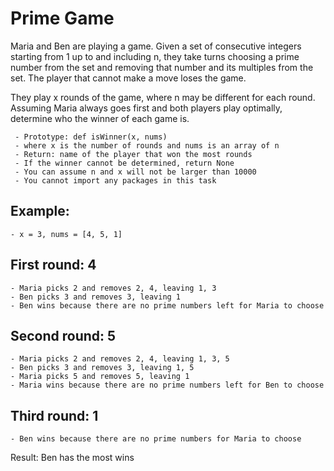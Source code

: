 # Prime Game

Maria and Ben are playing a game. Given a set of consecutive integers starting from 1 up to and including n, they take turns choosing a prime number from the set and removing that number and its multiples from the set. The player that cannot make a move loses the game.

They play x rounds of the game, where n may be different for each round. Assuming Maria always goes first and both players play optimally, determine who the winner of each game is.

     - Prototype: def isWinner(x, nums)
     - where x is the number of rounds and nums is an array of n
     - Return: name of the player that won the most rounds
     - If the winner cannot be determined, return None
     - You can assume n and x will not be larger than 10000
     - You cannot import any packages in this task

## Example:

	- x = 3, nums = [4, 5, 1]

## First round: 4
	- Maria picks 2 and removes 2, 4, leaving 1, 3
	- Ben picks 3 and removes 3, leaving 1
	- Ben wins because there are no prime numbers left for Maria to choose

## Second round: 5
	- Maria picks 2 and removes 2, 4, leaving 1, 3, 5
	- Ben picks 3 and removes 3, leaving 1, 5
	- Maria picks 5 and removes 5, leaving 1
	- Maria wins because there are no prime numbers left for Ben to choose

## Third round: 1

	- Ben wins because there are no prime numbers for Maria to choose
Result: Ben has the most wins
